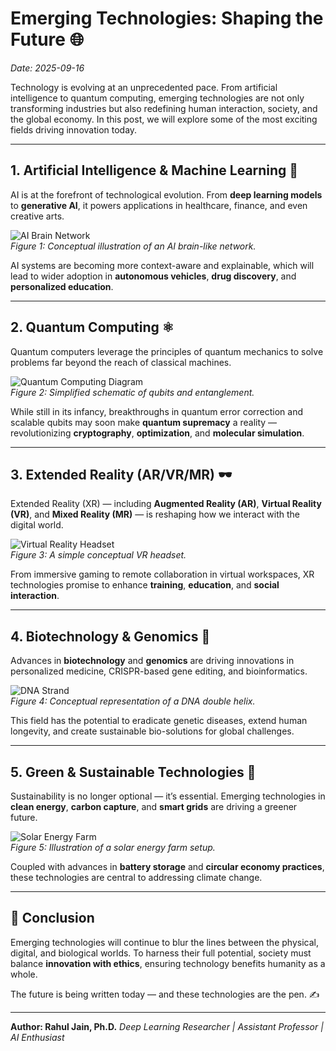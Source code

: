 # Emerging Technologies: Shaping the Future 🌐

*Date: 2025-09-16*

Technology is evolving at an unprecedented pace. From artificial intelligence to quantum computing, emerging technologies are not only transforming industries but also redefining human interaction, society, and the global economy. In this post, we will explore some of the most exciting fields driving innovation today.

---

## 1. Artificial Intelligence & Machine Learning 🤖

AI is at the forefront of technological evolution. From **deep learning models** to **generative AI**, it powers applications in healthcare, finance, and even creative arts.

![AI Brain Network](/rahul-jain-portfolio/assets/ai-network.png)  
*Figure 1: Conceptual illustration of an AI brain-like network.*

AI systems are becoming more context-aware and explainable, which will lead to wider adoption in **autonomous vehicles**, **drug discovery**, and **personalized education**.

---

## 2. Quantum Computing ⚛️

Quantum computers leverage the principles of quantum mechanics to solve problems far beyond the reach of classical machines.

![Quantum Computing Diagram](/rahul-jain-portfolio/assets/quantum-computing.png)  
*Figure 2: Simplified schematic of qubits and entanglement.*

While still in its infancy, breakthroughs in quantum error correction and scalable qubits may soon make **quantum supremacy** a reality — revolutionizing **cryptography**, **optimization**, and **molecular simulation**.

---

## 3. Extended Reality (AR/VR/MR) 🕶️

Extended Reality (XR) — including **Augmented Reality (AR)**, **Virtual Reality (VR)**, and **Mixed Reality (MR)** — is reshaping how we interact with the digital world.

![Virtual Reality Headset](/rahul-jain-portfolio/assets/vr-headset.png)  
*Figure 3: A simple conceptual VR headset.*

From immersive gaming to remote collaboration in virtual workspaces, XR technologies promise to enhance **training**, **education**, and **social interaction**.

---

## 4. Biotechnology & Genomics 🧬

Advances in **biotechnology** and **genomics** are driving innovations in personalized medicine, CRISPR-based gene editing, and bioinformatics.

![DNA Strand](/rahul-jain-portfolio/assets/dna.png)  
*Figure 4: Conceptual representation of a DNA double helix.*

This field has the potential to eradicate genetic diseases, extend human longevity, and create sustainable bio-solutions for global challenges.

---

## 5. Green & Sustainable Technologies 🌱

Sustainability is no longer optional — it’s essential. Emerging technologies in **clean energy**, **carbon capture**, and **smart grids** are driving a greener future.

![Solar Energy Farm](/rahul-jain-portfolio/assets/solar.png)  
*Figure 5: Illustration of a solar energy farm setup.*

Coupled with advances in **battery storage** and **circular economy practices**, these technologies are central to addressing climate change.

---

## 🌟 Conclusion

Emerging technologies will continue to blur the lines between the physical, digital, and biological worlds. To harness their full potential, society must balance **innovation with ethics**, ensuring technology benefits humanity as a whole.

The future is being written today — and these technologies are the pen. ✍️

---

**Author: Rahul Jain, Ph.D.**
*Deep Learning Researcher | Assistant Professor | AI Enthusiast*
